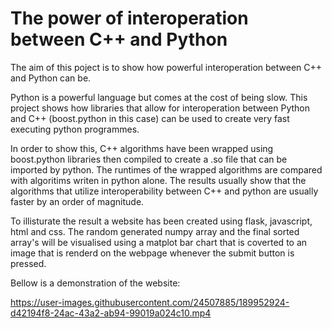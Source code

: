 # The power of interoperation between C++ and Python

The aim of this poject is to show how powerful interoperation between C++ and Python can be.

Python is a powerful language but comes at the cost of being slow. This project shows how libraries that allow for interoperation between Python and C++ (boost.python in this case) can be used to create very fast executing python programmes.

In order to show this, C++ algorithms have been wrapped using boost.python libraries then compiled to create a .so file that can be imported by python. The runtimes of the wrapped algorithms are compared with algoritims writen in python alone. The results usually show that the algorithms that utilize interoperability between C++ and python  are usually faster by an order of magnitude.

To illisturate the result a website has been created using flask, javascript, html and css. The random generated numpy array and the final sorted array's will be visualised using a matplot bar chart that is coverted to an image that is renderd on the webpage whenever the submit button is pressed.

Bellow is a demonstration of the website:


https://user-images.githubusercontent.com/24507885/189952924-d42194f8-24ac-43a2-ab94-99019a024c10.mp4



